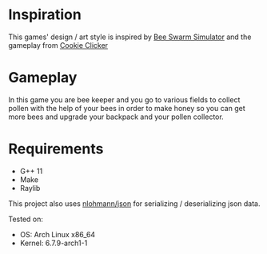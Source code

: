 # Inspiration
This games' design / art style is inspired by [Bee Swarm Simulator](https://www.roblox.com/games/1537690962/Bee-Swarm-Simulator)
and the gameplay from [Cookie Clicker](https://orteil.dashnet.org/cookieclicker/)

# Gameplay
In this game you are bee keeper and you go to various fields to 
collect pollen with the help of your bees in order to make honey so
you can get more bees and upgrade your backpack and your pollen collector.

# Requirements
- G++ 11
- Make
- Raylib

This project also uses [nlohmann/json](https://github.com/nlohmann/json)
for serializing / deserializing json data.

Tested on: 
- OS: Arch Linux x86_64
- Kernel: 6.7.9-arch1-1
